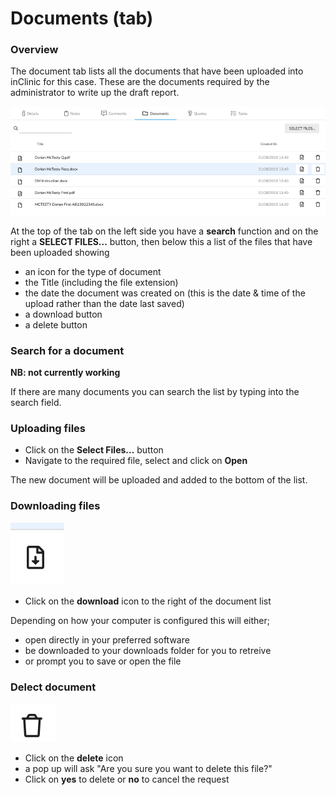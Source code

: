# Documents \(tab\)

### Overview

The document tab lists all the documents that have been uploaded into inClinic for this case. These are the documents required by the administrator to write up the draft report.

![Documents tab showing uploaded documents](../../../../.gitbook/assets/image%20%283%29.png)

At the top of the tab on the left side you have a **search** function and on the right a **SELECT FILES...** button, then below this a list of the files that have been uploaded showing 

* an icon for the type of document
* the Title \(including the file extension\)
* the date the document was created on \(this is the date & time of the upload rather than the date last saved\)
* a download button
* a delete button

### Search for a document

**NB: not currently working**

If there are many documents you can search the list by typing into the search field.

### Uploading files

* Click on the **Select Files...** button
* Navigate to the required file, select and click on **Open**

The new document will be uploaded and added to the bottom of the list.

### Downloading files

![Download icon](../../../../.gitbook/assets/image%20%281%29.png)

* Click on the **download** icon to the right of the document list

Depending on how your computer is configured this will either;

* open directly in your preferred software 
* be downloaded to your downloads folder for you to retreive
* or prompt you to save or open the file

### Delect document

![Delete icon](../../../../.gitbook/assets/image%20%287%29.png)

* Click on the **delete** icon
* a pop up will ask "Are you sure you want to delete this file?"
* Click on **yes** to delete or **no** to cancel the request



